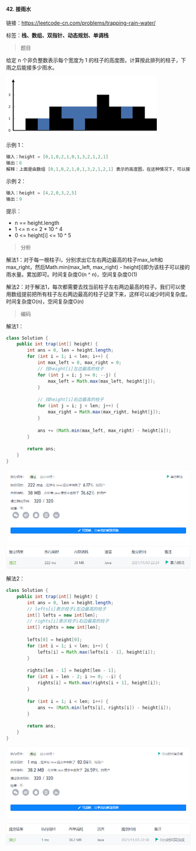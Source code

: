 #### 42. 接雨水

链接：https://leetcode-cn.com/problems/trapping-rain-water/

标签：**栈、数组、双指针、动态规划、单调栈**

> 题目

给定 n 个非负整数表示每个宽度为 1 的柱子的高度图，计算按此排列的柱子，下雨之后能接多少雨水。

![img](42.接雨水.assets/rainwatertrap.png)

示例 1：

```java
输入：height = [0,1,0,2,1,0,1,3,2,1,2,1]
输出：6
解释：上面是由数组 [0,1,0,2,1,0,1,3,2,1,2,1] 表示的高度图，在这种情况下，可以接 6 个单位的雨水（蓝色部分表示雨水）。 
```

示例 2：

```java
输入：height = [4,2,0,3,2,5]
输出：9
```


提示：

- n == height.length
- 1 <= n <= 2 * 10 ^ 4
- 0 <= height[i] <= 10 ^ 5

> 分析

解法1：对于每一根柱子i，分别求出它左右两边最高的柱子max_left和max_right，然后Math.min(max_left, max_right) - height[i]即为该柱子可以接的雨水量。累加即可。时间复杂度O(n ^ n)，空间复杂度O(1)

解法2：对于解法1，每次都需要去找当前柱子左右两边最高的柱子。我们可以使用数组提前把所有柱子左右两边最高的柱子记录下来，这样可以减少时间复杂度。时间复杂度O(n)，空间复杂度O(n)

> 编码

解法1：

```java
class Solution {
    public int trap(int[] height) {
        int ans = 0, len = height.length;
        for (int i = 1; i < len; i++) {
            int max_left = 0, max_right = 0;
            // 找height[i]左边最高的柱子
            for (int j = i; j >= 0; --j) {
                max_left = Math.max(max_left, height[j]);
            }

            // 找height[i]右边最高的柱子
            for (int j = i; j < len; j++) {
                max_right = Math.max(max_right, height[j]);
            }

            ans += (Math.min(max_left, max_right) - height[i]);
        }

        return ans;
    }
}
```

![image-20211103222445862](42.接雨水.assets/image-20211103222445862.png)

解法2：

```java
class Solution {
    public int trap(int[] height) {
        int ans = 0, len = height.length;
        // lefts[i]表示柱子i左边最高的柱子
        int[] lefts = new int[len];
        // rights[i]表示柱子i右边最高的柱子
        int[] rights = new int[len];
        
        lefts[0] = height[0];
        for (int i = 1; i < len; i++) {
            lefts[i] = Math.max(lefts[i - 1], height[i]);
        }

        rights[len - 1] = height[len - 1];
        for (int i = len - 2; i >= 0; --i) {
            rights[i] = Math.max(rights[i + 1], height[i]);
        }

        for (int i = 1; i < len; i++) {
            ans += (Math.min(lefts[i], rights[i]) - height[i]);
        }

        return ans;
    }
}
```

![image-20211103223924422](42.接雨水.assets/image-20211103223924422.png)